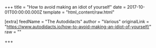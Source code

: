 
+++
title = "How to avoid making an idiot of yourself"
date = 2017-10-01T00:00:00.000Z
template = "html_content/raw.html"

[extra]
feedName = "The Autodidacts"
author = "Various"
originalLink = "https://www.autodidacts.io/how-to-avoid-making-an-idiot-of-yourself/"
raw = ""

+++

